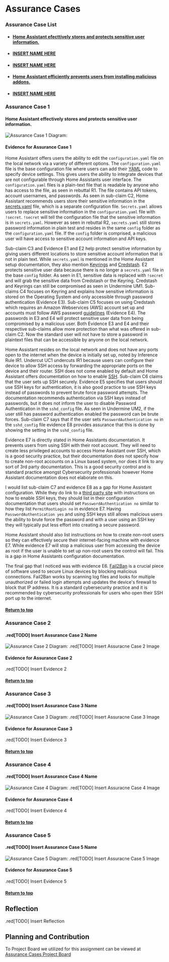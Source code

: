 # Assurance Cases

### Assurance Case List

* #### [Home Assistant efecttively stores and protects sensitive user information.](#assurance-case-1)

* #### [INSERT NAME HERE](#assurance-case-2)

* #### [INSERT NAME HERE](#assurance-case-3)

* #### [Home Assistant efficiently prevents users from installing malicious addons.](#assurance-case-4)

* #### [INSERT NAME HERE](#assurance-case-5)

### Assurance Case 1
#### Home Assistant effectively stores and protects sensitive user information.

![Assurance Case 1 Diagram:](/images/Assurance_Case_1.PNG)

#### Evidence for Assurance Case 1
Home Assistant offers users the ability to edit the `configuration.yaml` file on the local network via a variety of different options. The `configuration.yaml` file is the base configuration file where users can add their [YAML]( https://yaml.org/) code to specify device settings. This gives users the ability to integrate devices that are not configurable through Home Assistants user interface. The `configuration.yaml` files is a plain-text file that is readable by anyone who has access to the file, as seen in rebuttal R1. The file contains API tokens, account usernames, and passwords. As seen in sub-claim C2, Home Assistant recommends users store their sensitive information in the [secrets.yaml]( https://www.home-assistant.io/docs/configuration/secrets/) file, which is a separate configuration file. `Secrets.yaml` allows users to replace sensitive information in the `configuration.yaml` file with `!secret`. `!secret` will tell the configuration file that the sensitive information is in `secrets.yaml`. However as seen in rebuttal R2, `secrets.yaml` still stores password information in plain test and resides in the same `config` folder as the `configuration.yaml` file. If the `config` folder is comprised, a malicious user will have access to sensitive account information and API keys. 

Sub-claim C3 and Evidence E1 and E2 help protect sensitive information by giving users different locations to store sensitive account information that is not in plain text. While `secrets.yaml` is mentioned in the Home Assistant setup documentation, they also mention [Keyrings]( https://www.home-assistant.io/docs/tools/keyring/) and [Credstash]( https://www.home-assistant.io/docs/tools/credstash/). E2 protects sensitive user data because there is no longer a `secrets.yaml` file in the base `config` folder. As seen in E1, sensitive data is replaced with `!secret` and will grab the sensitive data from Credstash or the Keyring. Credstash and Keyrings can still be compromised as seen in Undermine UM1. Sub-claims C4 focuses on Keyring and explains how sensitive information is stored on the Operating System and only accessible through password authentication (Evidence E3). Sub-claim C5 focuses on using Credstash which requires an Amazon Webservices (AWS) account set up and accounts must follow AWS password [guidelines]( https://docs.aws.amazon.com/IAM/latest/UserGuide/id_credentials_passwords_change-root.html) (Evidence E4). The passwords in E3 and E4 will protect sensitive user data from being compromised by a malicious user. Both Evidence E3 and E4 and their respective sub-claims allow more protection than what was offered in sub-claim C2. Now the standard user will not have to store a password in plaintext files that can be accessible by anyone on the local network.

Home Assistant resides on the local network and does not have any ports open to the internet when the device is initially set up, noted by Inference Rule IR1. Undercut UC1 undercuts IR1 because users can configure their device to allow SSH access by forwarding the appropriate ports on the device and their router. SSH does not come enabled by default and Home Assistant offers documentation on how to enable [SSH]( https://www.home-assistant.io/blog/2017/11/02/secure-shell-tunnel/). Sub-claim C6 claims that the user sets up SSH securely. Evidence E5 specifies that users should use SSH keys for authentication, it is also good practice to use SSH keys instead of passwords to prevent brute force password attempts. The documentation recommends authentication via SSH keys instead of passwords, but it does not inform the user to disable Password Authentication in the `sshd_config` file. As seen in Undermine UM2, if the user still has password authentication enabled the password can be brute forces. Sub-claim C7 says that if the user sets `PasswordAuthentication no` in the `sshd_config` file evidence E8 provides assurance that this is done by showing the setting in the `sshd_config` file.

Evidence E7 is directly stated in Home Assistants documentation. It prevents users from using SSH with their root account. They will need to create less privileged accounts to access Home Assistant over SSH, which is a good security practice, but their documentation does not specify how to create non-root accounts on a Linux based system, nor does it link to any sort of 3rd party documentation. This is a good security control and is standard practice amongst Cybersecurity professionals however Home Assistant documentation does not elaborate on this.

I would list sub-claim C7 and evidence E8 as a gap for Home Assistant configuration. While they do link to a [third party site]( https://docs.fedoraproject.org//en-US/Fedora/14/html/Deployment_Guide/s2-ssh-configuration-keypairs.html) with instructions on how to enable SSH keys, they should list in their configuration documentation that users should set `PasswordAuthentication no` similar to how they list `PermitRootLogin no` in evidence E7. Having ` PasswordAuthentication yes` and using SSH keys still allows malicious users the ability to brute force the password and with a user using an SSH key they will typically put less effort into creating a secure password.

Home Assistant should also list instructions on how to create non-root users so they can effectively secure their internet-facing machine with evidence E7. While evidence E7 will stop a malicious user from accessing the device as root if the user is unable to set up non-root users the control will fail. This is a gap in Home Assistants configuration documentation.

The final gap that I noticed was with evidence E6. [Fail2Ban]( https://pimylifeup.com/raspberry-pi-fail2ban/#:~:text=%20Installing%20and%20configuring%20Fail2ban%20%201%20Before,file%20called%20%E2%80%9C%20jail.conf%20%E2%80%9C..%20We...%20More%20) is a crucial piece of software used to secure Linux devices by blocking malicious connections. Fail2Ban works by scanning log files and looks for multiple unauthorized or failed login attempts and updates the device's firewall to block that IP address. It is a standard cybersecurity practice and it is recommended by cybersecurity professionals for users who open their SSH port up to the internet.

#### [Return to top](#assurance-case-list)

### Assurance Case 2
#### .red[TODO] Insert Assurance Case 2 Name

![Assurance Case 2 Diagram:](/images/)
.red[TODO] Insert Assuracne Case 2 Image

#### Evidence for Assurance Case 2

.red[TODO] Insert Evidence 2

#### [Return to top](#assurance-case-list)

### Assurance Case 3
#### .red[TODO] Insert Assurance Case 3 Name

![Assurance Case 3 Diagram:](/images/)
.red[TODO] Insert Assuracne Case 3 Image

#### Evidence for Assurance Case 3

.red[TODO] Insert Evidence 3

#### [Return to top](#assurance-case-list)

### Assurance Case 4
#### .red[TODO] Insert Assurance Case 4 Name

![Assurance Case 4 Diagram:](/images/Assurance_Case_4.PNG)
.red[TODO] Insert Assuracne Case 4 Image

#### Evidence for Assurance Case 4

.red[TODO] Insert Evidence 4

#### [Return to top](#assurance-case-list)

### Assurance Case 5
#### .red[TODO] Insert Assurance Case 5 Name

![Assurance Case 5 Diagram:](/images/)
.red[TODO] Insert Assuracne Case 5 Image

#### Evidence for Assurance Case 5

.red[TODO] Insert Evidence 5

#### [Return to top](#assurance-case-list)

## Reflection

.red[TODO] Insert Reflection

## Planning and Contribution

To Project Board we utilized for this assignment can be viewed at [Assurance Cases Project Board](https://github.com/Chrs987/HomeAssistant/projects/3)


